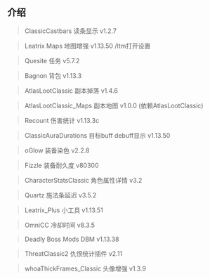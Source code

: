## 介绍

> ClassicCastbars 读条显示 v1.2.7

> Leatrix Maps 地图增强 v1.13.50 /ltm打开设置

> Quesite 任务 v5.7.2

> Bagnon 背包 v1.13.3

> AtlasLootClassic 副本掉落 v1.4.6

> AtlasLootClassic_Maps 副本地图 v1.0.0 (依赖AtlasLootClassic)

> Recount 伤害统计 v1.13.3c

> ClassicAuraDurations 目标buff debuff显示 v1.13.50

> oGlow 装备染色 v2.2.8

> Fizzle 装备耐久度 v80300

> CharacterStatsClassic 角色属性详情 v3.2

> Quartz 施法条延迟 v3.5.2

> Leatrix_Plus 小工具 v1.13.51

> OmniCC 冷却时间 v8.3.5

> Deadly Boss Mods DBM v1.13.38

> ThreatClassic2 仇恨统计插件 v2.11

> whoaThickFrames_Classic 头像增强 v1.3.9